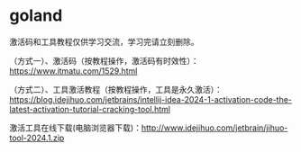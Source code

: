 # goland



激活码和工具教程仅供学习交流，学习完请立刻删除。

（方式一）、激活码（按教程操作，激活码有时效性）：https://www.itmatu.com/1529.html

（方式二）、工具激活教程（按教程操作，工具是永久激活）：https://blog.idejihuo.com/jetbrains/intellij-idea-2024-1-activation-code-the-latest-activation-tutorial-cracking-tool.html

激活工具在线下载(电脑浏览器下载)：http://www.idejihuo.com/jetbrain/jihuo-tool-2024.1.zip